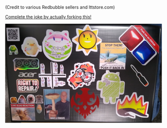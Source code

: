 (Credit to various Redbubble sellers and lttstore.com)

[Complete the joke by actually forking this!](https://github.com/slaugaus/laptop-stickers/fork)

![](./IMG_20230221_103307242.jpg)
